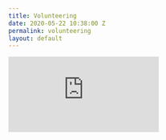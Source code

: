 ```yaml
---
title: Volunteering
date: 2020-05-22 10:38:00 Z
permalink: volunteering
layout: default
---
```


<iframe src="https://docs.google.com/forms/d/e/1FAIpQLSeD4vKIgY0iifzxlVr-wRRsy0JpebfaXcYJkDqx7g8e3U4-9A/viewform?embedded=true" onload="this.width=window.innerWidth;this.height=window.innerHeight;" frameborder="0" marginwidth="" marginheight="0">Loading&amp;amp;amp;amp;amp;amp;amp;amp;amp;amp;amp;amp;amp;amp;hellip;</iframe>